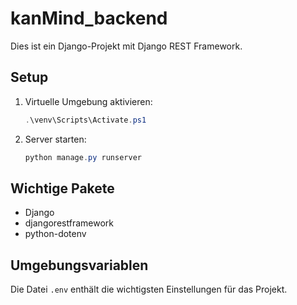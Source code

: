 # kanMind_backend

Dies ist ein Django-Projekt mit Django REST Framework.

## Setup

1. Virtuelle Umgebung aktivieren:
   ```powershell
   .\venv\Scripts\Activate.ps1
   ```
2. Server starten:
   ```powershell
   python manage.py runserver
   ```

## Wichtige Pakete
- Django
- djangorestframework
- python-dotenv

## Umgebungsvariablen
Die Datei `.env` enthält die wichtigsten Einstellungen für das Projekt.
